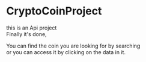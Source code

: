 # CryptoCoinProject
this is an Api project <br>
Finally it's done, <br>

You can find the coin you are looking for by searching<br>
 or you can access it by clicking on the data in it.
